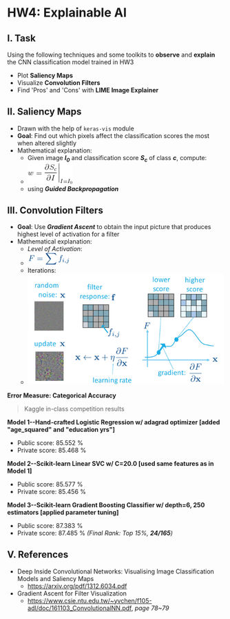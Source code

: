 # HW4: Explainable AI
## I. Task
Using the following techniques and some toolkits to **observe** and **explain** the CNN classification model trained in HW3
 * Plot **Saliency Maps**
 * Visualize **Convolution Filters**
 * Find 'Pros' and 'Cons' with **LIME Image Explainer**
 
## II. Saliency Maps
 * Drawn with the help of `keras-vis` module
 * **Goal**: Find out which pixels affect the classification scores the most when altered slightly
 * Mathematical explanation: 
     - Given image **_I<sub>0</sub>_** and classification score **_S<sub>c</sub>_** of class **_c_**, compute:  
     - ![](Equations/eq_1.gif)
     - using **_Guided Backpropagation_**
 
## III. Convolution Filters
 * **Goal**: Use **_Gradient Ascent_** to obtain the input picture that produces highest level of activation for a filter 
 * Mathematical explanation:
     - _Level of Activation_:
     - ![](Equations/eq_2.png)
     - Iterations:
     - ![](Equations/grad_asc.png)
 
**Error Measure: Categorical Accuracy**  
> Kaggle in-class competition results   
>  
**Model 1--Hand-crafted Logistic Regression w/ adagrad optimizer \[added "age_squared" and "education yrs"\]**
 * Public score: 85.552 % 
 * Private score: 85.468 %
    
**Model 2--Scikit-learn Linear SVC w/ C=20.0 \[used same features as in Model 1\]**
 * Public score: 85.577 % 
 * Private score: 85.456 %
   
**Model 3--Scikit-learn Gradient Boosting Classifier w/ depth=6, 250 estimators \[applied parameter tuning\]**
 * Public score: 87.383 % 
 * Private score: 87.485 % _(Final Rank: Top 15%, **24/165**)_
 
## V. References
 * Deep Inside Convolutional Networks: Visualising Image Classification Models and Saliency Maps
     - https://arxiv.org/pdf/1312.6034.pdf
 * Gradient Ascent for Filter Visualization
     - https://www.csie.ntu.edu.tw/~yvchen/f105-adl/doc/161103_ConvolutionalNN.pdf, _page 78~79_  
